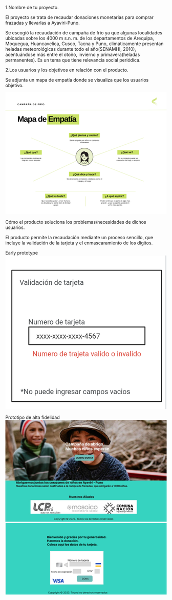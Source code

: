 1.Nombre de tu proyecto. 

El proyecto se trata de recaudar donaciones monetarias para comprar frazadas y llevarlas a Ayaviri-Puno. 

Se escogió la recaudación de campaña de frio ya que algunas localidades ubicadas sobre los 4000 m s.n. m. de los departamentos de Arequipa, Moquegua, Huancavelica, Cusco, Tacna y Puno, climáticamente presentan heladas meteorológicas durante todo el año(SENAMHI, 2010), acentuándose más entre el otoño, invierno y primavera(heladas permanentes). Es un tema que tiene relevancia social periódica. 

2.Los usuarios y los objetivos en relación con el producto. 

Se adjunta un mapa de empatía donde se visualiza que los usuarios objetivo. 

 ![gráfica de mapa de empatia](src/img/MapaEmpatia.png)

Cómo el producto soluciona los problemas/necesidades de dichos usuarios. 

El producto permite la recaudación mediante un proceso sencillo, que incluye la validación de la tarjeta y el enmascaramiento de los dígitos. 

Early prototype 
![grafica prototipo baja fidelidad](src/img/earlyprototype.png)

Prototipo de alta fidelidad 
![grafica prototipo alta fidelidad](src/img/AFprototype1.jpg)
![grafica prototipo alta fidelidad 2](src/img/AFprototype2.png)


 
